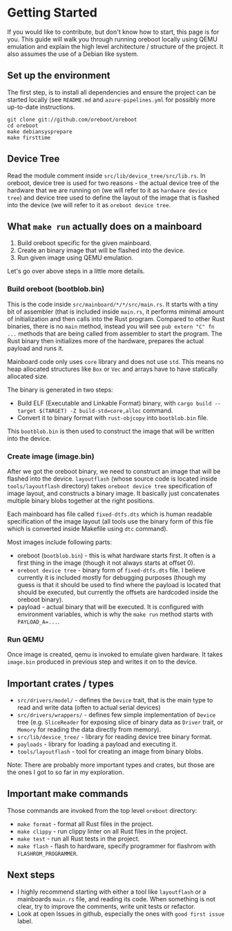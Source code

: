 # Getting Started

If you would like to contribute, but don't know how to start, this page is for
you. This guide will walk you through running oreboot locally using QEMU
emulation and explain the high level architecture / structure of the project.
It also assumes the use of a Debian like system.

## Set up the environment

The first step, is to install all dependencies and ensure the project can be
started locally (see `README.md` and `azure-pipelines.yml` for possibly more
up-to-date instructions.

```shell
git clone git://github.com/oreboot/oreboot
cd oreboot
make debiansysprepare
make firsttime
```

## Device Tree

Read the module comment inside `src/lib/device_tree/src/lib.rs`. In oreboot,
device tree is used for two reasons - the actual device tree of the hardware
that we are running on (we will refer to it as `hardware device tree`) and
device tree used to define the layout of the image that is flashed into the device
(we will refer to it as `oreboot device tree`.

## What `make run` actually does on a mainboard

1. Build oreboot specific for the given mainboard.
2. Create an binary image that will be flashed into the device.
3. Run given image using QEMU emulation.

Let's go over above steps in a little more details.

### Build oreboot (bootblob.bin)

This is the code inside `src/mainboard/*/*/src/main.rs`. It starts with a tiny
bit of assembler (that is included inside `main.rs`, it performs minimal
amount of initialization and then calls into the Rust program. Compared to
other Rust binaries, there is no `main` method, instead you will see `pub
extern "C" fn ...` methods that are being called from assembler to start the
program. The Rust binary then initializes more of the hardware, prepares the
actual payload and runs it.

Mainboard code only uses `core` library and does not use `std`.  This means no
heap allocated structures like `Box` or `Vec` and arrays have to have
statically allocated size.

The binary is generated in two steps:

* Build ELF (Executable and Linkable Format) binary, with
`cargo build --target $(TARGET) -Z build-std=core,alloc` command.
* Convert it to binary format with `rust-objcopy` into `bootblob.bin` file.

This `bootblob.bin` is then used to construct the image that will be written
into the device.

### Create image (image.bin)

After we got the oreboot binary, we need to construct an image that will be
flashed into the device. `layoutflash` (whose source code is located inside
`tools/layoutflash` directory) takes `oreboot device tree` specification of
image layout, and constructs a binary image. It basically just concatenates
multiple binary blobs together at the right positions.

Each mainboard has file called `fixed-dtfs.dts` which is human readable
specification of the image layout (all tools use the binary form of this file
which is converted inside Makefile using `dtc` command).

Most images include following parts:

* oreboot (`bootblob.bin`) - this is what hardware starts first. It often is a
  first thing in the image (though it not always starts at offset 0).
* `oreboot device tree` - binary form of `fixed-dtfs.dts` file. I believe
  currently it is included mostly for debugging purposes (though my guess is
  that it should be used to find where the payload is located that should be
  executed, but currently the offsets are hardcoded inside the oreboot binary).
* payload - actual binary that will be executed. It is configured with
  environment variables, which is why the `make run` method starts with
  `PAYLOAD_A=...`.

### Run QEMU

Once image is created, qemu is invoked to emulate given hardware. It takes
`image.bin` produced in previous step and writes it on to the device.

## Important crates / types

* `src/drivers/model/` - defines the `Device` trait, that is the main
  type to read and write data (often to actual serial devices)
* `src/drivers/wrappers/` - defines few simple implementation of
  `Device` tree (e.g. `SliceReader` for exposing slice of binary data as
  `Driver` trait, or `Memory` for reading the data directly from memory).
* `src/lib/device_tree/` - library for reading device tree binary format.
* `payloads` - library for loading a payload and executing it.
* `tools/layoutflash` - tool for creating an image from binary blobs.

Note: There are probably more important types and crates, but those are the
ones I got to so far in my exploration.

## Important make commands

Those commands are invoked from the top level `oreboot` directory:

* `make format` - format all Rust files in the project.
* `make clippy` - run clippy linter on all Rust files in the project.
* `make test` - run all Rust tests in the project.
* `make flash` - flash to hardware, specify programmer for flashrom with
  `FLASHROM_PROGRAMMER`.


## Next steps

* I highly recommend starting with either a tool like `layoutflash` or a
  mainboards `main.rs` file, and reading its code. When something is not clear,
  try to improve the comments, write unit tests or refactor.
* Look at open Issues in github, especially the ones with `good first issue`
  label.
